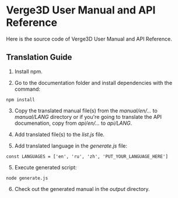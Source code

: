 # Verge3D User Manual and API Reference

Here is the source code of Verge3D User Manual and API Reference.

## Translation Guide

1. Install npm.

2. Go to the documentation folder and install dependencies with the command:
```
npm install
```

3. Copy the translated manual file(s) from the *manual/en/...* to *manual/LANG* directory or if you're going to translate the API documenation, copy from *api/en/...* to *api/LANG*.

4. Add translated file(s) to the *list.js* file.

5. Add translated language in the *generate.js* file:
```
const LANGUAGES = ['en', 'ru', 'zh', 'PUT_YOUR_LANGUAGE_HERE']
```

5. Execute generated script:
```
node generate.js
```

6. Check out the generated manual in the *output* directory.
